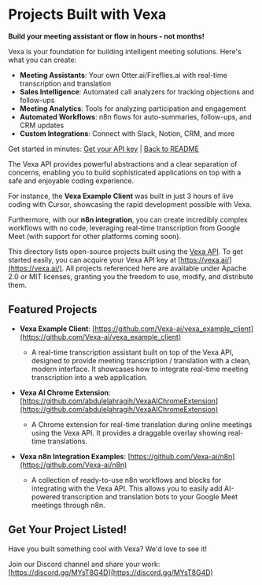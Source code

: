 # Projects Built with Vexa

**Build your meeting assistant or flow in hours - not months!**

Vexa is your foundation for building intelligent meeting solutions. Here's what you can create:

- **Meeting Assistants**: Your own Otter.ai/Fireflies.ai with real-time transcription and translation
- **Sales Intelligence**: Automated call analyzers for tracking objections and follow-ups
- **Meeting Analytics**: Tools for analyzing participation and engagement
- **Automated Workflows**: n8n flows for auto-summaries, follow-ups, and CRM updates
- **Custom Integrations**: Connect with Slack, Notion, CRM, and more

Get started in minutes: [Get your API key](https://www.vexa.ai/?utm_source=github&utm_medium=built_with_vexa&utm_campaign=vexa_repo) | [Back to README](README.md)

The Vexa API provides powerful abstractions and a clear separation of concerns, enabling you to build sophisticated applications on top with a safe and enjoyable coding experience. 

For instance, the **Vexa Example Client** was built in just 3 hours of live coding with Cursor, showcasing the rapid development possible with Vexa.

Furthermore, with our **n8n integration**, you can create incredibly complex workflows with no code, leveraging real-time transcription from Google Meet (with support for other platforms coming soon).

This directory lists open-source projects built using the [Vexa API](https://github.com/Vexa-ai/vexa). To get started easily, you can acquire your Vexa API key at [https://vexa.ai/](https://vexa.ai/). All projects referenced here are available under Apache 2.0 or MIT licenses, granting you the freedom to use, modify, and distribute them.

## Featured Projects

- **Vexa Example Client**: [https://github.com/Vexa-ai/vexa_example_client](https://github.com/Vexa-ai/vexa_example_client)
  - A real-time transcription assistant built on top of the Vexa API, designed to provide meeting transcription / translation with a clean, modern interface. It showcases how to integrate real-time meeting transcription into a web application.

- **Vexa AI Chrome Extension**: [https://github.com/abdulelahragih/VexaAIChromeExtension](https://github.com/abdulelahragih/VexaAIChromeExtension)
  - A Chrome extension for real-time translation during online meetings using the Vexa API. It provides a draggable overlay showing real-time translations.

- **Vexa n8n Integration Examples**: [https://github.com/Vexa-ai/n8n](https://github.com/Vexa-ai/n8n)
  - A collection of ready-to-use n8n workflows and blocks for integrating with the Vexa API. This allows you to easily add AI-powered transcription and translation bots to your Google Meet meetings through n8n.

## Get Your Project Listed!

Have you built something cool with Vexa? We'd love to see it!

Join our Discord channel and share your work: [https://discord.gg/MYsT8G4D](https://discord.gg/MYsT8G4D) 